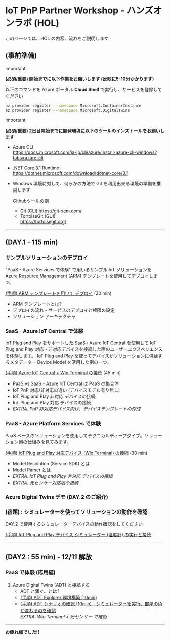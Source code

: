 # IoT PnP Partner Workshop - ハンズオンラボ (HOL)

このページでは、HOL の内容、流れをご説明します

## (事前準備)

> [!IMPORTANT]  
> **(必須/重要) 開始までに以下作業をお願いします (反映に5-10分かかります)**  

以下のコマンドを Azure ポータル **Cloud Shell** で実行し、サービスを登録してください  

```bash
az provider register --namespace Microsoft.ContainerInstance  
az provider register --namespace Microsoft.DigitalTwins  
```

> [!IMPORTANT]  
> **(必須/重要) 2日目開始までに開発環境に以下のツールのインストールをお願いします**

- Azure CLI  
<https://docs.microsoft.com/ja-jp/cli/azure/install-azure-cli-windows?tabs=azure-cli>
- .NET Core 3.1 Runtime  
<https://dotnet.microsoft.com/download/dotnet-core/3.1>
- Windows 環境に対して、何らかの方法で Git を利用出来る環境の準備を推奨します  

  Githubツールの例
  - Git (CLI)
  <https://git-scm.com/>
  - TortoiseGit (GUI)  
  <https://tortoisegit.org/>  

***  

## (DAY.1 - 115 min)

### サンプルソリューションのデプロイ  

"PaaS - Azure Services で体験" で用いるサンプル IoT ソリューションを Azure Resource Management (ARM) テンプレートを使用してデプロイします。

[(手順) ARM テンプレートを用いて デプロイ](./deployment/) (30 min)

- ARM テンプレートとは?
- デプロイの流れ - サービスのデプロイと権限の設定
- ソリューション アーキテクチャ

### SaaS - Azure IoT Central で体験  

IoT Plug and Play をサポートした SaaS : Azure IoT Central を使用して IoT Plug and Play 対応・非対応デバイスを接続した際のユーザーエクスペリエンスを体験します。
IoT Plug and Play を使ってデバイスがソリューションに供給するメタデータ = Device Model を活用した例の一つ。

[(手順) Azure IoT Central + Wio Terminal の接続](./wioterminal/) (45 min)  

- PaaS vs SaaS - Azure IoT Central は PaaS の集合体  
- IoT PnP 対応/非対応の違い (デバイスモデル有り無し)  
- IoT Plug and Play 非対応 デバイスの接続  
- IoT Plug and Play 対応 デバイスの接続  
- *EXTRA. PnP 非対応デバイス向け、デバイステンプレートの作成*  

### PaaS - Azure Platform Services で体験

PaaS ベースのソリューションを使用してテクニカルディープダイブ。ソリューション側の仕組みを見てみます。

[(手順) IoT Plug and Play 対応デバイス (Wio Terminal) の接続](./wioterminal/sample.md) (30 min)

- Model Resolution (Service SDK) とは  
- Model Parser とは
- *EXTRA. IoT Plug and Play 非対応 デバイスの接続*  
- *EXTRA. 光センサー対応版の接続*  

### Azure Digital Twins デモ (DAY.2 のご紹介)  

### (宿題) : シミュレーターを使ってソリューションの動作を確認  

DAY.2 で使用するシミュレーターデバイスの動作確認をしてください。

[(手順) IoT Plug and Play デバイス シミュレーター (温度計) の実行と接続](./simulator/)  

***  

## (DAY2 : 55 min) - **12/11 解放**  

### PaaS で体験 (応用編)

1. Azure Digital Twins (ADT) と接続する
    - ADT と繋ぐ、とは?
    - [(手順) ADT Explorer 環境構築 (10min)](./adt/explorer.md)
    - [(手順) ADT シナリオの確認 (10min) - シミュレーターを実行、部屋の色が変わるのを確認](./adt/)  
    *EXTRA. Wio Terminal + 光センサー で確認*  

***
**お疲れ様でした!!**  
